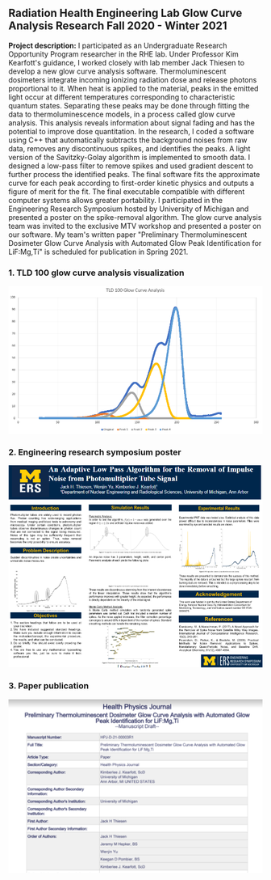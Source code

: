 ## Radiation Health Engineering Lab Glow Curve Analysis Research      Fall 2020 - Winter 2021

**Project description:** 
I participated as an Undergraduate Research Opportunity Program researcher in the RHE lab. Under Professor Kim Kearfott's guidance, I worked closely with lab member Jack Thiesen to develop a new glow curve analysis software.
Thermoluminescent dosimeters integrate incoming ionizing radiation dose and release photons proportional to it. When heat is applied to the material, peaks in the emitted light occur at different temperatures corresponding to characteristic quantum states. Separating these peaks may be done through fitting the data to thermoluminescence models, in a process called glow curve analysis. This analysis reveals information about signal fading and has the potential to improve dose quantitation.
In the research, I coded a software using C++ that automatically subtracts the background noises from raw data, removes any discontinuous spikes, and identifies the peaks. A light version of the Savitzky-Golay algorithm is implemented to smooth data. I designed a low-pass filter to remove spikes and used gradient descent to further process the identified peaks. The final software fits the approximate curve for each peak according to first-order kinetic physics and outputs a figure of merit for the fit. The final executable compatible with different computer systems allows greater portability.
I participated in the Engineering Research Symposium hosted by University of Michigan and presented a poster on the spike-removal algorithm.
The glow curve analysis team was invited to the exclusive MTV workshop and presented a poster on our software.
My team's written paper "Preliminary Thermoluminescent Dosimeter Glow Curve Analysis with Automated Glow Peak Identification for LiF:Mg,Ti" is scheduled for publication in Spring 2021.

### 1. TLD 100 glow curve analysis visualization

<img src="images/TLD-100.jpg?raw=true"/>

### 2. Engineering research symposium poster

<img src="images/poster.jpg?raw=true"/>

### 3. Paper publication 
<img src="images/paper.jpg?raw=true"/>
